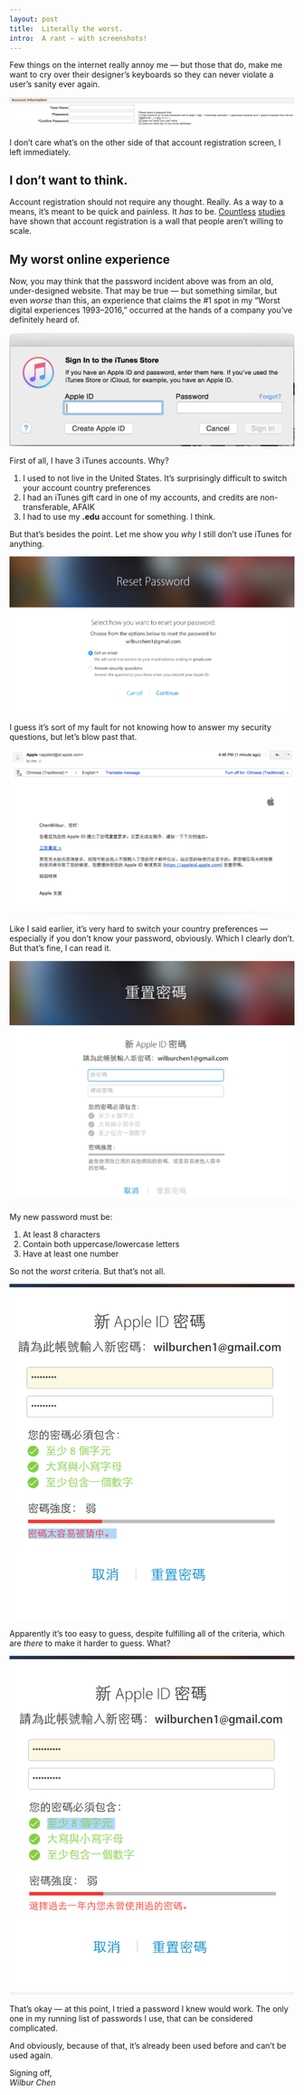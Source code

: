 ```yaml
---
layout: post
title:  Literally the worst.
intro:  A rant — with screenshots!
---
```


Few things on the internet really annoy me — but those that do, make me want to cry over their designer’s keyboards so they can never violate a user’s sanity ever again.

<img src="/files/2_19_post_password_pic.png" data-action="zoom">


I don’t care what’s on the other side of that account registration screen, I left immediately. 

## I don’t want to think.

Account registration should not require any thought. Really. As a way to a means, it’s meant to be quick and painless. It *has* to be. <a href='https://medium.com/uie-brain-sparks/the-300-million-button-76b566ae5f73#.f9s0swo4i'>Countless</a> <a href='https://www.nngroup.com/articles/optional-registration/'>studies</a> have shown that account registration is a wall that people aren’t willing to scale. 

## My worst online experience

Now, you may think that the password incident above was from an old, under-designed website. That may be true — but something similar, but even *worse* than this, an experience that claims the #1 spot in my “Worst digital experiences 1993–2016,” occurred at the hands of a company you’ve definitely heard of.  

<img src="/files/2_19_itunes_store.png" data-action="zoom">

First of all, I have 3 iTunes accounts. Why?

1. I used to not live in the United States. It’s surprisingly difficult to switch your account country preferences
2. I had an iTunes gift card in one of my accounts, and credits are non-transferable, AFAIK
3. I had to use my **.edu** account for something. I think.

But that’s besides the point. Let me show you *why* I still don’t use iTunes for anything.

<img src="/files/2_19_reset_pw_1.png" data-action="zoom">

I guess it’s sort of my fault for not knowing how to answer my security questions, but let’s blow past that.

<img src="/files/2_19_reset_pw_2.png" data-action="zoom">

Like I said earlier, it’s very hard to switch your country preferences — especially if you don’t know your password, obviously. Which I clearly don’t. But that’s fine, I can read it.


<img src="/files/2_19_reset_pw_3.png" data-action="zoom">

My new password must be:

1. At least 8 characters
2. Contain both uppercase/lowercase letters
3. Have at least one number

So not the *worst* criteria. But that’s not all.

<img src="/files/2_19_reset_pw_4.png" data-action="zoom">


Apparently it’s too easy to guess, despite fulfilling all of the criteria, which are *there* to make it harder to guess. What?

<img src="/files/2_19_reset_pw_5.png" data-action="zoom">



That’s okay — at this point, I tried a password I knew would work. The only one in my running list of passwords I use, that can be considered complicated.

And obviously, because of that, it’s already been used before and can’t be used again.

Signing off,
<br>
*Wilbur Chen*






